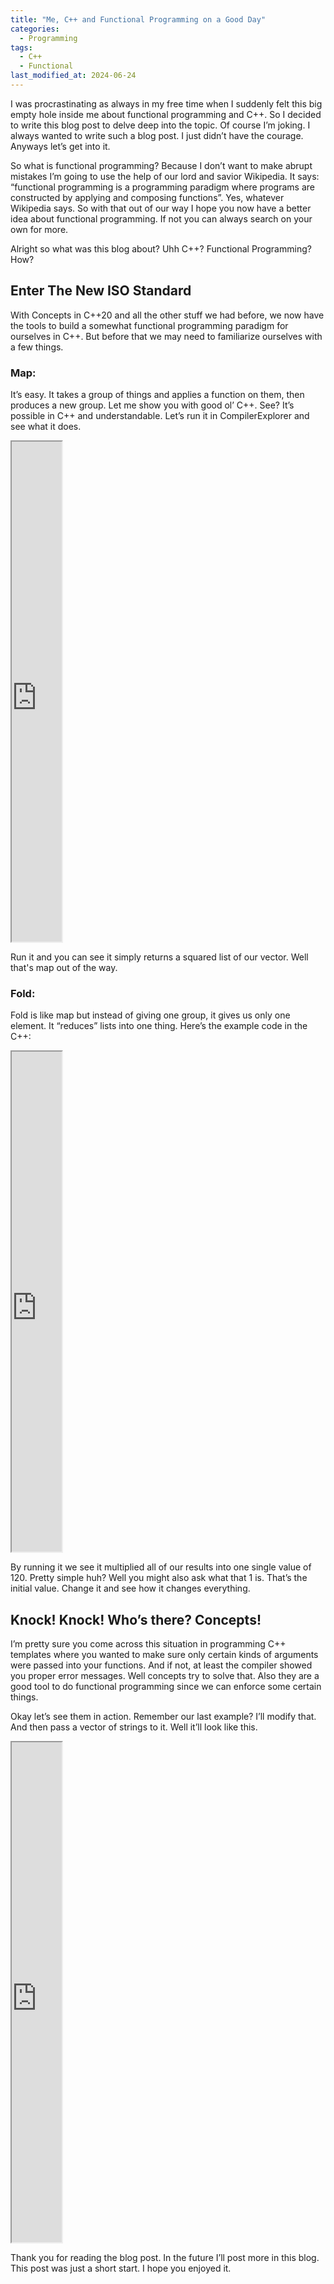 ```yaml
---
title: "Me, C++ and Functional Programming on a Good Day"
categories:
  - Programming
tags:
  - C++
  - Functional
last_modified_at: 2024-06-24
---
```


I was procrastinating as always in my free time when I suddenly felt this big empty hole inside me about functional programming and C++. So I decided to write this blog post to delve deep into the topic. Of course I’m joking. I always wanted to write such a blog post. I just didn’t have the courage. Anyways let’s get into it.


So what is functional programming? Because I don’t want to make abrupt mistakes I’m going to use the help of our lord and savior Wikipedia. It says: “functional programming is a programming paradigm where programs are constructed by applying and composing functions”. Yes, whatever Wikipedia says. So with that out of our way I hope you now have a better idea about functional programming. If not you can always search on your own for more.

Alright so what was this blog about? Uhh C++? Functional Programming? How?


## Enter The New ISO Standard

 
With Concepts in C++20 and all the other stuff we had before, we now have the tools to build a somewhat functional programming paradigm for ourselves in C++. But before that we may need to familiarize ourselves with a few things.

### Map:

It’s easy. It takes a group of things and applies a function on them, then produces a new group. Let me show you with good ol’ C++. See? It’s possible in C++ and understandable. Let’s run it in CompilerExplorer and see what it does. 


<iframe width="80vw" height="800px" src="https://godbolt.org/e?readOnly=true&hideEditorToolbars=true#g:!((g:!((g:!((h:codeEditor,i:(filename:'1',fontScale:14,fontUsePx:'0',j:1,lang:c%2B%2B,selection:(endColumn:59,endLineNumber:7,positionColumn:1,positionLineNumber:6,selectionStartColumn:59,selectionStartLineNumber:7,startColumn:1,startLineNumber:6),source:'%23include+%3Calgorithm%3E%0A%23include+%3Ciostream%3E%0A%23include+%3Cvector%3E%0A%0Avoid+square(std::vector%3Cint%3E%26+num)+%7B%0A++++auto+x+%3D+std::transform(num.begin(),+num.end(),+num.begin(),%0A++++++++++++++++++++++++++++%5B%5D(int%26+x)+%7B+return+x+*+x%3B+%7D)%3B%0A%0A++++std::for_each(num.begin(),+num.end(),%0A++++++++++++++++++%5B%5D(const+auto%26+elem)+%7B+std::cout+%3C%3C+elem+%3C%3C+%22+%22%3B+%7D)%3B%0A%7D%0A%0Aauto+main()+-%3E+int+%7B%0A++++std::vector%3Cint%3E+vec_nums+%3D+%7B1,+2,+3,+4,+5%7D%3B%0A++++%0A++++square(vec_nums)%3B%0A%0A++++return+0%3B%0A%7D'),l:'5',n:'1',o:'C%2B%2B+source+%231',t:'0')),k:100,l:'4',m:61.6600790513834,n:'0',o:'',s:0,t:'0'),(g:!((h:executor,i:(argsPanelShown:'1',compilationPanelShown:'0',compiler:g141,compilerName:'',compilerOutShown:'0',execArgs:'',execStdin:'',fontScale:14,fontUsePx:'0',j:1,lang:c%2B%2B,libs:!(),options:'',source:1,stdinPanelShown:'1',wrap:'1'),l:'5',n:'0',o:'Executor+x86-64+gcc+14.1+(C%2B%2B,+Editor+%231)',t:'0')),header:(),l:'4',m:38.3399209486166,n:'0',o:'',s:0,t:'0')),l:'3',n:'0',o:'',t:'0')),version:4"></iframe>

Run it and you can see it simply returns a squared list of our vector. Well that's map out of the way.

### Fold:

Fold is like map but instead of giving one group, it gives us only one element. It “reduces” lists into one thing. Here’s the example code in the C++:

 
<iframe width="80vw" height="800px" src="https://godbolt.org/e?readOnly=true&hideEditorToolbars=true#g:!((g:!((g:!((h:codeEditor,i:(filename:'1',fontScale:14,fontUsePx:'0',j:1,lang:c%2B%2B,selection:(endColumn:59,endLineNumber:8,positionColumn:59,positionLineNumber:8,selectionStartColumn:59,selectionStartLineNumber:8,startColumn:59,startLineNumber:8),source:'%23include+%3Calgorithm%3E%0A%23include+%3Cfunctional%3E%0A%23include+%3Ciostream%3E%0A%23include+%3Cnumeric%3E%0A%23include+%3Cvector%3E%0A%0Avoid+square(std::vector%3Cint%3E%26+num)+%7B%0A++++std::cout+%3C%3C+std::accumulate(num.begin(),+num.end(),+1,+std::multiplies%3Cint%3E())%3B%0A%7D%0A%0Aauto+main()+-%3E+int+%7B%0A++++std::vector%3Cint%3E+vec_nums+%3D+%7B1,+2,+3,+4,+5%7D%3B%0A%0A++++square(vec_nums)%3B%0A%0A++++return+0%3B%0A%7D'),l:'5',n:'1',o:'C%2B%2B+source+%231',t:'0')),k:100,l:'4',m:61.6600790513834,n:'0',o:'',s:0,t:'0'),(g:!((h:executor,i:(argsPanelShown:'1',compilationPanelShown:'0',compiler:g141,compilerName:'',compilerOutShown:'0',execArgs:'',execStdin:'',fontScale:14,fontUsePx:'0',j:1,lang:c%2B%2B,libs:!(),options:'',source:1,stdinPanelShown:'1',wrap:'1'),l:'5',n:'0',o:'Executor+x86-64+gcc+14.1+(C%2B%2B,+Editor+%231)',t:'0')),header:(),l:'4',m:38.3399209486166,n:'0',o:'',s:0,t:'0')),l:'3',n:'0',o:'',t:'0')),version:4"></iframe>


By running it we see it multiplied all of our results into one single value of 120. Pretty simple huh?
Well you might also ask what that 1 is. That’s the initial value. Change it and see how it changes everything.


## Knock! Knock! Who’s there? Concepts!
	
I’m pretty sure you come across this situation in programming C++ templates where you wanted to make sure only certain kinds of arguments were passed into your functions. And if not, at least the compiler showed you proper error messages. Well concepts try to solve that. Also they are a good tool to do functional programming since we can enforce some certain things.

Okay let’s see them in action. Remember our last example? I’ll modify that. And then pass a vector of strings to it. Well it’ll look like this.


<iframe width="80vw" height="800px" src="https://godbolt.org/e?readOnly=true&hideEditorToolbars=true#g:!((g:!((g:!((h:codeEditor,i:(filename:'1',fontScale:14,fontUsePx:'0',j:1,lang:c%2B%2B,selection:(endColumn:14,endLineNumber:19,positionColumn:14,positionLineNumber:19,selectionStartColumn:14,selectionStartLineNumber:19,startColumn:14,startLineNumber:19),source:'%23include+%3Calgorithm%3E%0A%23include+%3Cfunctional%3E%0A%23include+%3Ciostream%3E%0A%23include+%3Cnumeric%3E%0A%23include+%3Cvector%3E%0A%23include+%3Cconcepts%3E%0A%0Atemplate+%3Ctypename+T%3E%0Arequires+std::integral%3CT%3E%0Aauto+square(const+std::vector%3CT%3E%26+num)+%7B%0A++++auto+x+%3D+std::cout+%3C%3C+std::accumulate(num.begin(),+num.end(),+1,+std::multiplies%3Cint%3E())%3B%0A%7D%0A%0Aauto+main()+-%3E+int+%7B%0A++++std::vector%3Cstd::string_view%3E+vec_nums+%3D+%7B%22hello%22,+%22hi%22,+%22bye%22,+%22ciao%22%7D%3B%0A%0A++++square(vec_nums)%3B%0A%0A++++return+0%3B%0A%7D'),l:'5',n:'1',o:'C%2B%2B+source+%231',t:'0')),k:100,l:'4',m:61.6600790513834,n:'0',o:'',s:0,t:'0'),(g:!((h:executor,i:(argsPanelShown:'1',compilationPanelShown:'0',compiler:clang1810,compilerName:'',compilerOutShown:'0',execArgs:'',execStdin:'',fontScale:14,fontUsePx:'0',j:1,lang:c%2B%2B,libs:!(),options:'-std%3Dc%2B%2B23',overrides:!(),runtimeTools:!(),source:1,stdinPanelShown:'1',wrap:'1'),l:'5',n:'0',o:'Executor+x86-64+clang+18.1.0+(C%2B%2B,+Editor+%231)',t:'0')),header:(),l:'4',m:38.3399209486166,n:'0',o:'',s:0,t:'0')),l:'3',n:'0',o:'',t:'0')),version:4"></iframe>


Thank you for reading the blog post. In the future I’ll post more in this blog. This post was just a short start. I hope you enjoyed it.
